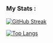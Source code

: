 ### My Stats :
[![GitHub Streak](http://github-readme-streak-stats.herokuapp.com?user=kiritoroo&theme=dark&background=000000)](https://git.io/streak-stats)

[![Top Langs](https://github-readme-stats.vercel.app/api/top-langs/?username=kiritoroo&layout=compact&theme=vision-friendly-dark)](https://github.com/anuraghazra/github-readme-stats)
